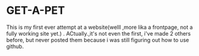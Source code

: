 # GET-A-PET
This is my first ever attempt at a website(welll ,more lika a frontpage, not a fully working site yet.) .  ACtually.,it's not even the first, i've made 2 others before, but never posted them because i was still figuring out how to use github.
